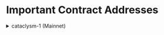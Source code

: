 # Important Contract Addresses

<details>

<summary>cataclysm-1 (Mainnet)</summary>

<table><thead><tr><th width="199.10546875">Name</th><th>Contract Address</th></tr></thead><tbody><tr><td>WNIBI</td><td><a href="https://nibiscan.io/token/0x0CaCF669f8446BeCA826913a3c6B96aCD4b02a97?type=erc20">0x0CaCF669f8446BeCA826913a3c6B96aCD4b02a97</a></td></tr><tr><td>stNIBI</td><td><a href="https://nibiscan.io/token/0xcA0a9Fb5FBF692fa12fD13c0A900EC56Bb3f0a7b?type=erc20">0xcA0a9Fb5FBF692fa12fD13c0A900EC56Bb3f0a7b</a></td></tr><tr><td>Stargate USDC.e</td><td><a href="https://nibiscan.io/token/0x0829F361A05D993d5CEb035cA6DF3446b060970b?type=erc20">0x0829F361A05D993d5CEb035cA6DF3446b060970b</a></td></tr><tr><td>Stargate USDT</td><td><a href="https://nibiscan.io/token/0x43F2376D5D03553aE72F4A8093bbe9de4336EB08?type=erc20">0x43F2376D5D03553aE72F4A8093bbe9de4336EB08</a></td></tr><tr><td>Stargate WETH</td><td><a href="https://nibiscan.io/token/0xcdA5b77E2E2268D9E09c874c1b9A4c3F07b37555?type=erc20">0xcdA5b77E2E2268D9E09c874c1b9A4c3F07b37555</a></td></tr><tr><td>Astrovault AXV</td><td><a href="https://nibiscan.io/token/0x7168634Dd1ee48b1C5cC32b27fD8Fc84E12D00E6?type=erc20">0x7168634Dd1ee48b1C5cC32b27fD8Fc84E12D00E6</a></td></tr><tr><td><a href="https://github.com/Uniswap/permit2">Permit2</a></td><td><a href="https://nibiscan.io/address/0x000000000022D473030F116dDEE9F6B43aC78BA3">0x000000000022D473030F116dDEE9F6B43aC78BA3</a></td></tr><tr><td><a href="https://www.multicall3.com/">Multicall3</a></td><td><a href="https://nibiscan.io/address/0xca11bde05977b3631167028862be2a173976ca11">0xcA11bde05977b3631167028862bE2a173976CA11</a></td></tr><tr><td>Via Labs USDC.arb</td><td><a href="https://nibiscan.io/token/0x08EBA8ff53c6ee5d37A90eD4b5239f2F85e7B291?type=erc20">0x08EBA8ff53c6ee5d37A90eD4b5239f2F85e7B291</a></td></tr></tbody></table>

</details>

